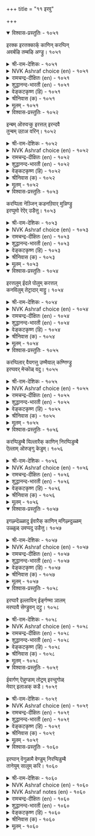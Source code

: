 +++
title = "११ इरवु"

+++


<details open><summary>विश्वास-प्रस्तुतिः - १०५१</summary>

इरक्क इरत्तक्कार्क् काणिन् करप्पिन्  
अवर्बऴि तम्बऴि अण्ड्रु।      १०५१
</details>

<details><summary>श्री-राम-देशिकः - १०५१</summary>

अधिकारः १०६. याचना  
दातुर्दर्शनवेलायां तस्मिन युक्तं हि याचनम् ।  
दातुर्नेति वचस्तस्य दोषाय स्यान्न चार्थिनाम् ॥ १०५१॥
</details>

<details><summary>NVK Ashraf choice (en) - १०५१</summary>

१०५१
Beg if you meet men of means.
If they refuse, the fault is theirs, not yours. *
(Satguru Subramuniyaswami)
</details>

<details><summary>रामचन्द्र-दीक्षितः (en) - १०५१</summary>

1051 irakka irattakkārk kāṇiṉ karappiṉ  
avarpaḻi tampaḻi aṉṟu.

1051\. Beg if you meet people who can give. If they refuse, it is their fault, not yours.  
</details>

<details><summary>शुद्धानन्द-भारती (en) - १०५१</summary>

1\. இரக்க இரத்தக்கார்க் காணின் கரப்பின்  
அவர்பழி தம்பழி யன்று.  
Demand from those who can supply  
Default is theirs when they deny.        1051  
</details>

<details><summary>वेङ्कटकृष्ण (हि) - १०५१</summary>

1051
याचन करने योग्य हों, तो माँगना ज़रूर ।  
उनका गोपन-दोष हो, तेरा कुछ न कसूर ॥
</details>

<details><summary>श्रीनिवास (क) - १०५१</summary>

1051. बेडलु तक्कवरन्नु कण्डरॆ बेडिकॊळ्ळबेकु; अवरु कॊडगॆ तिरस्करिसिदरॆ, आ दोषवु अवरिगे विना
बेडुववनदल्ल.

</details>

<details><summary>मूलम् - १०५१</summary>

इरक्क इरत्तक्कार्क् काणिन् करप्पिन्  
अवर्बऴि तम्बऴि अण्ड्रु।      १०५१
</details>

<details open><summary>विश्वास-प्रस्तुतिः - १०५२</summary>

इन्बम् ऒरुवऱ्कु इरत्तल् इरन्दवै  
तुन्बम् उऱाअ वरिन्।       १०५२
</details>

<details><summary>श्री-राम-देशिकः - १०५२</summary>

याचको वाञ्छितं वस्तु लभेत् दातरि ।  
याचनापि तदा तस्य मोददा न तु दुःखदा ॥ १०५२॥
</details>

<details><summary>NVK Ashraf choice (en) - १०५२</summary>

१०५२
Begging is a pleasure if what is asked
Comes without pain.
(P.S. Sundaram)
</details>

<details><summary>रामचन्द्र-दीक्षितः (en) - १०५२</summary>

1052 iṉpam oruvaṟku irattal irantavai  
tuṉpam uṟāa variṉ.

1052\. Begging would be pleasant to one if one were to achieve one’s object without causing pain.  
</details>

<details><summary>शुद्धानन्द-भारती (en) - १०५२</summary>

2\. இன்பம் ஒருவற்கு இரத்தல் இரந்தவை  
துன்பம் உறாஅ வரின்.  
Even demand becomes a joy  
When the things comes without annoy.        1052  
</details>

<details><summary>वेङ्कटकृष्ण (हि) - १०५२</summary>

1052
यचित चीज़ें यदि मिलें, बिना दिये दुख-द्वन्द ।  
याचन करना मनुज को, देता है आनन्द ॥
</details>

<details><summary>श्रीनिवास (क) - १०५२</summary>

1052. बेडिन वस्तुगळु दुःखवुण्टागदॆ मन मॆच्चि कॊडल्पत्तरॆ, आ याचनॆयु बेडिदवनिगॆ सुखकरवे आगुत्तदॆ.

</details>

<details><summary>मूलम् - १०५२</summary>

इन्बम् ऒरुवऱ्कु इरत्तल् इरन्दवै  
तुन्बम् उऱाअ वरिन्।       १०५२
</details>

<details open><summary>विश्वास-प्रस्तुतिः - १०५३</summary>

करप्पिला नॆञ्जिन् कडनऱिवार् मुन्निण्ड्रु  
इरप्पुमो रेऎर् उडैत्तु।      १०५३
</details>

<details><summary>श्री-राम-देशिकः - १०५३</summary>

वञ्चनातीतचित्तानां धर्मज्ञानां समक्षतः ।  
अर्थिनां याचनं चापि नूनं श्रेष्ठ्याय भूयते ॥ १०५३॥
</details>

<details><summary>NVK Ashraf choice (en) - १०५३</summary>

१०५३
There is beauty even in begging
If it is before dutiful men with generous heart. *
(P.S. Sundaram), (Satguru Subramuniyaswami)
</details>

<details><summary>रामचन्द्र-दीक्षितः (en) - १०५३</summary>

1053 karappilā neñciṉ kaṭaṉaṟivār muṉniṉṟu  
irappumōr ēr uṭaittu.

1053\. There is a grace even in begging of one noble and generous of heart.  
</details>

<details><summary>शुद्धानन्द-भारती (en) - १०५३</summary>

3\. கரப்பிலா நெஞ்சின் கடனறிவார் முன்நின்று  
இரப்புமோ ரேஎர் உடைத்து.  
Request has charm form open hearts  
Who know the duty on their part.        1053  
</details>

<details><summary>वेङ्कटकृष्ण (हि) - १०५३</summary>

1053
खुला हृदय रखते हुए, जो मानेंगे मान ।  
उनके सम्मुख जा खड़े, याचन में भी शान ॥
</details>

<details><summary>श्रीनिवास (क) - १०५३</summary>

1053. मनस्सिनल्लि कैपणतॆयिल्लदॆ, कर्तव्यवॆन्दु तिळिदु कॊडुव दानिगळमुन्दॆ निन्तु बेडुवुदरल्लू ऒन्दु
बगॆय सॊबगु इरुत्तदॆ.

</details>

<details><summary>मूलम् - १०५३</summary>

करप्पिला नॆञ्जिन् कडनऱिवार् मुन्निण्ड्रु  
इरप्पुमो रेऎर् उडैत्तु।      १०५३
</details>

<details open><summary>विश्वास-प्रस्तुतिः - १०५४</summary>

इरत्तलुम् ईदले पोलुम् करत्तल्  
कनविलुम् तेट्रादार् माट्टु।      १०५४
</details>

<details><summary>श्री-राम-देशिकः - १०५४</summary>

स्वप्नेऽपि कपटं वाक्यं प्रयोक्तुमविजानतः ।  
दातुरग्रे याचनापि दानेन सादृशं भवेत् ॥ १०५४॥
</details>

<details><summary>NVK Ashraf choice (en) - १०५४</summary>

१०५४
Begging from men who do not refuse even in their dreams
Is as honorable as bestowing.
(N.V.K. Ashraf), (V.V.S. Aiyar)
</details>

<details><summary>रामचन्द्र-दीक्षितः (en) - १०५४</summary>

1054 irattalum ītalē pōlum karattal  
kaṉavilum tēṟṟātār māṭṭu.

1054\. Begging is endowed with all the grace of giving when the noble guest does not fail of his gifts even in dreams.  
</details>

<details><summary>शुद्धानन्द-भारती (en) - १०५४</summary>

4\. இரத்தலும் ஈதலே போலும் கரத்தல்  
கனவிலும் தேற்றாதார் மாட்டு.  
Like giving even asking seems  
From those who hide not even in dreams.        1054  
</details>

<details><summary>वेङ्कटकृष्ण (हि) - १०५४</summary>

1054
जिन्हें स्वप्न में भी ‘नहीं’, कहने की नहिं बान ।  
उनसे याचन भी रहा, देना ही सम जान ॥
</details>

<details><summary>श्रीनिवास (क) - १०५४</summary>

1054. कृपणतॆयन्नु कनसिनल्लियू अरियदवर बळि बेडि पडॆदुकॊळ्ळुवुदु. तावे दान माडिदुदक्कॆ समान.

</details>

<details><summary>मूलम् - १०५४</summary>

इरत्तलुम् ईदले पोलुम् करत्तल्  
कनविलुम् तेट्रादार् माट्टु।      १०५४
</details>

<details open><summary>विश्वास-प्रस्तुतिः - १०५५</summary>

करप्पिलार् वैयगत्तु उण्मैयाल् कण्णिण्ड्रु  
इरप्पवर् मेऱ्कॊळ् वदु।       १०५५
</details>

<details><summary>श्री-राम-देशिकः - १०५५</summary>

नेत्यनुक्त्वा स्थितं वस्तु दातुमिष्टस्य कस्यचित् ।  
अद्यापि सत्वाद्दातृणामग्रे तिष्ठन्ति याचकाः ॥ १०५५॥
</details>

<details><summary>NVK Ashraf choice (en) - १०५५</summary>

१०५५
Men stand expectant only because
The world has a few who won't refuse.
(P.S. Sundaram)
</details>

<details><summary>रामचन्द्र-दीक्षितः (en) - १०५५</summary>

1055 karappilār vaiyakattu uṇmaiyāṉ kaṇṇiṉṟu  
irappavar mēṟkoḷ vatu.

1055\. There is beggary because of persons touched by its very presence.  
</details>

<details><summary>शुद्धानन्द-भारती (en) - १०५५</summary>

5\. கரப்பிலார் வையகத்து உண்மையால் கண்ணின்று  
இரப்பவர் மேற்கொள் வது.  
The needy demand for help because  
The world has men who don't refuse.        1055  
</details>

<details><summary>वेङ्कटकृष्ण (हि) - १०५५</summary>

1055
सम्मुख होने मात्र से, बिना किये इनकार ।  
दाता हैं जग में, तभी, याचन है स्वीकार ॥
</details>

<details><summary>श्रीनिवास (क) - १०५५</summary>

1055. कृपण स्वभावविल्लदवरु ई लोकदल्लि सहजवागि इरुवुदरिन्दले बेडुववरु अवर मुन्दॆ निन्तु
बेडिकॊळ्ळुवुदु.

</details>

<details><summary>मूलम् - १०५५</summary>

करप्पिलार् वैयगत्तु उण्मैयाल् कण्णिण्ड्रु  
इरप्पवर् मेऱ्कॊळ् वदु।       १०५५
</details>

<details open><summary>विश्वास-प्रस्तुतिः - १०५६</summary>

करप्पिडुम्बै यिल्लारैक् काणिन् निरप्पिडुम्बै  
ऎल्लाम् ऒरुङ्गु कॆडुम्।       १०५६
</details>

<details><summary>श्री-राम-देशिकः - १०५६</summary>

विहाय कपटं तत्त्ववक्तुर्दातुर्हि दर्शनात् ।  
याचकानां सुदारिद्र्यदुःखं नश्येत्स्वतोऽखिलम् ॥ १०५६॥
</details>

<details><summary>NVK Ashraf choice (en) - १०५६</summary>

१०५६
All ills of begging will flee at the sight of those
Who are free from the ills of refusal. *
(Satguru Subramuniyaswami)
</details>

<details><summary>रामचन्द्र-दीक्षितः (en) - १०५६</summary>

1056 karappiṭumpai illāraik kāṇiṉ nirappiṭumpai  
ellām oruṅku keṭum.

1056\. All the indignities of begging vanish in the presence of the truly generous who know not the sin of withholding gifts.  
</details>

<details><summary>शुद्धानन्द-भारती (en) - १०५६</summary>

6\. கரப்பிடும்பை இல்லாரைக் காணின் நிரப்பிடும்பை  
எல்லாம் ஒருங்கு கெடும்.  
The pain of poverty shall die  
Before the free who don't deny.        1056  
</details>

<details><summary>वेङ्कटकृष्ण (हि) - १०५६</summary>

1056
उन्हें देख जिनको नहीं, ‘ना’, कह सहना कष्ट ।  
दुःख सभी दारिद्र्य के, एक साथ हों नष्ट ॥
</details>

<details><summary>श्रीनिवास (क) - १०५६</summary>

1056. जॆपुणतनवॆम्ब रोगविल्लदवरन्नु कण्डरॆ, बडतनवॆम्ब रोगवु ऒन्दे सलक्कॆ नाशवागुवुदु.

</details>

<details><summary>मूलम् - १०५६</summary>

करप्पिडुम्बै यिल्लारैक् काणिन् निरप्पिडुम्बै  
ऎल्लाम् ऒरुङ्गु कॆडुम्।       १०५६
</details>

<details open><summary>विश्वास-प्रस्तुतिः - १०५७</summary>

इगऴ्न्दॆळ्ळादु ईवारैक् काणिन् मगिऴ्न्दुळ्ळम्  
उळ्ळुळ् उवप्पदु उडैत्तु।      १०५७
</details>

<details><summary>श्री-राम-देशिकः - १०५७</summary>

प्रीतिपूर्वं गौरवेण याचकेभ्यः प्रयच्छतः ।  
दातृन् दृष्ट्वा याचकस्तु मनस्यन्तः प्रमोदते ॥ १०५७॥
</details>

<details><summary>NVK Ashraf choice (en) - १०५७</summary>

१०५७
The glad heart rejoices within
When it sees one who gives without scorn.
(P.S. Sundaram)
</details>

<details><summary>रामचन्द्र-दीक्षितः (en) - १०५७</summary>

1057 ikaḻntueḷḷātu īvāraik kāṇiṉ makiḻntuḷḷam  
uḷḷuḷ uvappatu uṭaittu.

1057\. Mendicancy inwardly rejoices in the bounty of the generous free of scorn.  
</details>

<details><summary>शुद्धानन्द-भारती (en) - १०५७</summary>

7\. இகழ்ந்தெள்ளாது ஈவாரைக் காணின் மகிழ்ந்துள்ளம்  
உள்ளுள் உடைப்பது உடைத்து.  
When givers without scorn impart  
A thrill of delight fills the heart.        1057  
</details>

<details><summary>वेङ्कटकृष्ण (हि) - १०५७</summary>

1057
बिना किये अवहेलना, देते जन को देख ।  
मन ही मन आनन्द से, रहा हर्ष-अतिरेक ॥
</details>

<details><summary>श्रीनिवास (क) - १०५७</summary>

1057. तॆगळि निन्दनॆ माडदॆ कॊडुगैयिन्द कॊडुववरन्नु कण्डरॆ बेडुववर मनस्सु आनन्ददिन्द 
ऒळगॊळगे सन्तोषपडुत्तदॆ.

</details>

<details><summary>मूलम् - १०५७</summary>

इगऴ्न्दॆळ्ळादु ईवारैक् काणिन् मगिऴ्न्दुळ्ळम्  
उळ्ळुळ् उवप्पदु उडैत्तु।      १०५७
</details>

<details open><summary>विश्वास-प्रस्तुतिः - १०५८</summary>

इरप्पारै इल्लायिन् ईर्ङ्गण्मा ञालम्  
मरप्पावै सॆण्ड्रुवन् दट्रु।      १०५८
</details>

<details><summary>श्री-राम-देशिकः - १०५८</summary>

याचकानामभावे तु नराणां भुवि जीवनम् ।  
सूत्राकृष्टचलद्दारुबिम्बवत् कृत्रिमं भवेत् ॥ १०५८॥
</details>

<details><summary>NVK Ashraf choice (en) - १०५८</summary>

१०५८
Without beggars this vast scenic world
Would be a stage of puppets that come and go.
(N.V.K. Ashraf)
</details>

<details><summary>रामचन्द्र-दीक्षितः (en) - १०५८</summary>

1058 irappārai illāyiṉ īrṅkaṇmā ñālam  
marappāvai ceṉṟuvan taṟṟu.

1058\. Were there to be no mendicancy the vast world would be peopled with men moving like dolls.  
</details>

<details><summary>शुद्धानन्द-भारती (en) - १०५८</summary>

8\. இரப்பாரை இல்லாயின் ஈர்ங்கண்மா ஞாலம்  
மரப்பாவை சென்றுவந் தற்று.  
This grand cool world shall move to and fro  
Sans Askers like a puppet show.        1058  
</details>

<details><summary>वेङ्कटकृष्ण (हि) - १०५८</summary>

1058
शीतल थलयुत विपुल जग, यदि हो याचक-हीन ।  
कठपुथली सम वह रहे, चलती सूत्राधीन ॥
</details>

<details><summary>श्रीनिवास (क) - १०५८</summary>

1058. बेडुववरे इल्लवादरॆ, ई तम्पाद विशाल भूमियल्लि वासिसुव जनर चलनॆयु, सूत्रदिन्द आडिसुव
मरद बॊम्बॆय चलनॆगॆ होलुवुदु.

</details>

<details><summary>मूलम् - १०५८</summary>

इरप्पारै इल्लायिन् ईर्ङ्गण्मा ञालम्  
मरप्पावै सॆण्ड्रुवन् दट्रु।      १०५८
</details>

<details open><summary>विश्वास-प्रस्तुतिः - १०५९</summary>

ईवार्गण् ऎन्नुण्डाम् तोट्रम् इरन्दुगोळ्  
मेवार् इलाअक् कडै।      १०५९
</details>

<details><summary>श्री-राम-देशिकः - १०५९</summary>

दातृणामन्तिकं गत्वा दारिद्रा याचका भुवि ।  
न याचन्ते यदि तदा महिमा स्यात् कथं प्रभोः ॥ १०५९॥
</details>

<details><summary>NVK Ashraf choice (en) - १०५९</summary>

१०५९
What fame can givers achieve
If there is none to beg and receive?
(P.S. Sundaram), (N.V.K. Ashraf)
</details>

<details><summary>रामचन्द्र-दीक्षितः (en) - १०५९</summary>

1059 īvārkaṇ eṉṉuṇṭām tōṟṟam irantukōḷ  
mēvāril ilāak kaṭai.

1059\. If there be no beggars in the world, will there be any glory for the bountiful?  
</details>

<details><summary>शुद्धानन्द-भारती (en) - १०५९</summary>

9\. ஈவார்கண் என்னுண்டாம் தோற்றம் இரந்துகோள்  
மேவார் இலாஅக் கடை.  
Where stands the glory of givers  
Without obligation seekers?        1059  
</details>

<details><summary>वेङ्कटकृष्ण (हि) - १०५९</summary>

1059
जब कि प्रतिग्रह चाहते, मिलें न याचक लोग ।  
दाताओं को क्या मिले, यश पाने का योग ॥
</details>

<details><summary>श्रीनिवास (क) - १०५९</summary>

1059. बेडि पडॆदुकॊळ्ळुववरे इल्लवाद पक्षदल्लि कूडुव मनस्सुळ्ळवरिगॆ याव कीर्ति उण्टागुत्तदॆ?

</details>

<details><summary>मूलम् - १०५९</summary>

ईवार्गण् ऎन्नुण्डाम् तोट्रम् इरन्दुगोळ्  
मेवार् इलाअक् कडै।      १०५९
</details>

<details open><summary>विश्वास-प्रस्तुतिः - १०६०</summary>

इरप्पान् वॆगुळामै वेण्डुम् निरप्पिडुम्बै  
तानेयुम् सालुम् करि।      १०६०
</details>

<details><summary>श्री-राम-देशिकः - १०६०</summary>

अर्थिभिर्विजितक्रोधैर्भाव्यं क्षेमार्थिभिः सदा ।  
दारिद्र्यं स्वगतं स्वस्य भवेद् ज्ञानप्रदायकम् ॥ १०६०॥
</details>

<details><summary>NVK Ashraf choice (en) - १०६०</summary>

१०६०
The denied suppliant should not chafe.
His own want is proof enough. *
(P.S. Sundaram)
</details>

<details><summary>NVK Ashraf notes (en) - १०६०</summary>

१०६०. i.e. proof enough to gauge the miserable condition of the one who refused. (J. Narayanaswamy)’s translation will help understand the import of the verse explicitly: “Seekers should disdain anger; the givers with good intent may also be in dire straits”. 
</details>

<details><summary>रामचन्द्र-दीक्षितः (en) - १०६०</summary>

1060 irappāṉ vekuḷāmai vēṇṭum nirappiṭumpai  
tāṉēyum cālum kari.

1060\. Do not chafe against the hunks for inevitable is the pain of poverty.  
</details>

<details><summary>शुद्धानन्द-भारती (en) - १०६०</summary>

10\. இரப்பான் வெகுளாமை வேண்டும் நிரப்புஇடும்பை  
தானேயும் சாலும் கரி.  
The needy should not scowl at "No"  
His need anothers' need must show.        1060  
</details>

<details><summary>वेङ्कटकृष्ण (हि) - १०६०</summary>

1060
याचक को तो चाहिये, ग्रहण करे अक्रोध ।  
निज दरिद्रता-दुःख ही, करे उसे यह बोध ॥
</details>

<details><summary>श्रीनिवास (क) - १०६०</summary>

1060. बेडुववनु कोपिसिकॊळ्ळदिरबेकु; अवन पडॆदिरुव बडतनवॆम्ब दुःखवे अवनिगॆ अरिवु तोरुव
निष्छळवाद साक्षि.
</details>

<details><summary>मूलम् - १०६०</summary>

इरप्पान् वॆगुळामै वेण्डुम् निरप्पिडुम्बै  
तानेयुम् सालुम् करि।      १०६०
</details>
